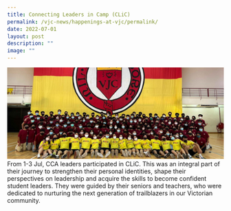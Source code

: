 ```yaml
---
title: Connecting Leaders in Camp (CLiC)
permalink: /vjc-news/happenings-at-vjc/permalink/
date: 2022-07-01
layout: post
description: ""
image: ""
---
```

![](/images/Happening%20at%20VJC/2022%2016%20CLIC.jpg)
From 1-3 Jul, CCA leaders participated in CLiC. This was an integral part of their journey to strengthen their personal identities, shape their perspectives on leadership and acquire the skills to become confident student leaders. They were guided by their seniors and teachers, who were dedicated to nurturing the next generation of trailblazers in our Victorian community.